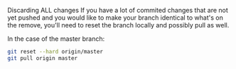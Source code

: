 Discarding ALL changes 
If you have a lot of commited changes that are not yet pushed and you would like to make your branch identical to what's on the remove, you'll need to reset the branch locally and possibly pull as well.

In the case of the master branch:

```bash
git reset --hard origin/master
git pull origin master
```